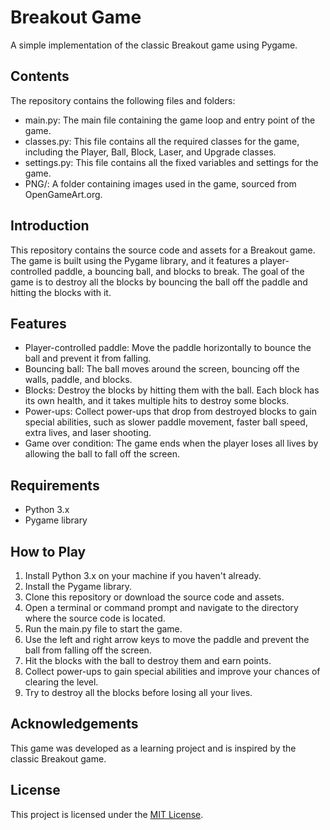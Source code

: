 # Breakout Game

A simple implementation of the classic Breakout game using Pygame.

## Contents
The repository contains the following files and folders:

- main.py: The main file containing the game loop and entry point of the game.
- classes.py: This file contains all the required classes for the game, including the Player, Ball, Block, Laser, and Upgrade classes.
- settings.py: This file contains all the fixed variables and settings for the game.
- PNG/: A folder containing images used in the game, sourced from OpenGameArt.org.

## Introduction

This repository contains the source code and assets for a Breakout game. The game is built using the Pygame library, and it features a player-controlled paddle, a bouncing ball, and blocks to break. The goal of the game is to destroy all the blocks by bouncing the ball off the paddle and hitting the blocks with it.

## Features

- Player-controlled paddle: Move the paddle horizontally to bounce the ball and prevent it from falling.
- Bouncing ball: The ball moves around the screen, bouncing off the walls, paddle, and blocks.
- Blocks: Destroy the blocks by hitting them with the ball. Each block has its own health, and it takes multiple hits to destroy some blocks.
- Power-ups: Collect power-ups that drop from destroyed blocks to gain special abilities, such as slower paddle movement, faster ball speed, extra lives, and laser shooting.
- Game over condition: The game ends when the player loses all lives by allowing the ball to fall off the screen.

## Requirements

- Python 3.x
- Pygame library

## How to Play

1. Install Python 3.x on your machine if you haven't already.
2. Install the Pygame library.
3. Clone this repository or download the source code and assets.
4. Open a terminal or command prompt and navigate to the directory where the source code is located.
5. Run the main.py file to start the game.
6. Use the left and right arrow keys to move the paddle and prevent the ball from falling off the screen.
7. Hit the blocks with the ball to destroy them and earn points.
8. Collect power-ups to gain special abilities and improve your chances of clearing the level.
9. Try to destroy all the blocks before losing all your lives.

## Acknowledgements

This game was developed as a learning project and is inspired by the classic Breakout game.

## License

This project is licensed under the [MIT License](LICENSE).
